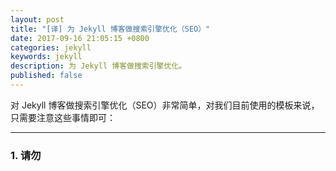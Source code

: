 ```yaml
---
layout: post
title: "[译] 为 Jekyll 博客做搜索引擎优化（SEO）"
date: 2017-09-16 21:05:15 +0800
categories: jekyll
keywords: jekyll
description: 为 Jekyll 博客做搜索引擎优化。
published: false
---
```


对 Jekyll 博客做搜索引擎优化（SEO）非常简单，对我们目前使用的模板来说，只需要注意这些事情即可：

---

### 1. 请勿